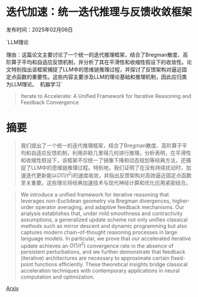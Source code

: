 # 迭代加速：统一迭代推理与反馈收敛框架

发布时间：2025年02月06日

`LLM理论

理由：这篇论文主要讨论了一个统一的迭代推理框架，结合了Bregman散度、高阶算子平均和自适应反馈机制，并分析了其在平滑性和收缩性假设下的收敛性。论文特别指出该框架捕捉了LLM中的思维链推理过程，并探讨了反馈架构对逼近固定点函数的重要性。这些内容主要涉及LLM的理论基础和推理机制，因此应归类为LLM理论。` `机器学习`

> Iterate to Accelerate: A Unified Framework for Iterative Reasoning and Feedback Convergence

# 摘要

> 我们提出了一个统一的迭代推理框架，结合了Bregman散度、高阶算子平均和自适应反馈机制，利用非欧几里得几何进行推理。分析表明，在平滑性和收缩性假设下，该框架不仅统一了镜像下降和动态规划等经典方法，还捕捉了LLM中的思维链推理过程。特别地，我们证明了在没有持续扰动时，加速迭代更新能以$O(1/t^2)$的速度收敛，并指出反馈架构对高效逼近固定点函数至关重要。这些理论将经典加速技术与现代神经计算和优化应用紧密结合。

> We introduce a unified framework for iterative reasoning that leverages non-Euclidean geometry via Bregman divergences, higher-order operator averaging, and adaptive feedback mechanisms. Our analysis establishes that, under mild smoothness and contractivity assumptions, a generalized update scheme not only unifies classical methods such as mirror descent and dynamic programming but also captures modern chain-of-thought reasoning processes in large language models. In particular, we prove that our accelerated iterative update achieves an $O(1/t^2)$ convergence rate in the absence of persistent perturbations, and we further demonstrate that feedback (iterative) architectures are necessary to approximate certain fixed-point functions efficiently. These theoretical insights bridge classical acceleration techniques with contemporary applications in neural computation and optimization.

[Arxiv](https://arxiv.org/abs/2502.03787)